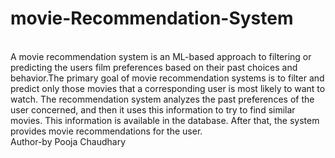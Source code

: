 # movie-Recommendation-System
<br>
A movie recommendation system is an ML-based approach to filtering or predicting the users film preferences based on their past choices and behavior.The primary goal of movie recommendation systems is to filter and predict only those movies that a corresponding user is most likely to want to watch. The recommendation system analyzes the past preferences of the user concerned, and then it uses this information to try to find similar movies. This information is available in the database. After that, the system provides movie recommendations for the user. 
<br>
Author-by Pooja Chaudhary
